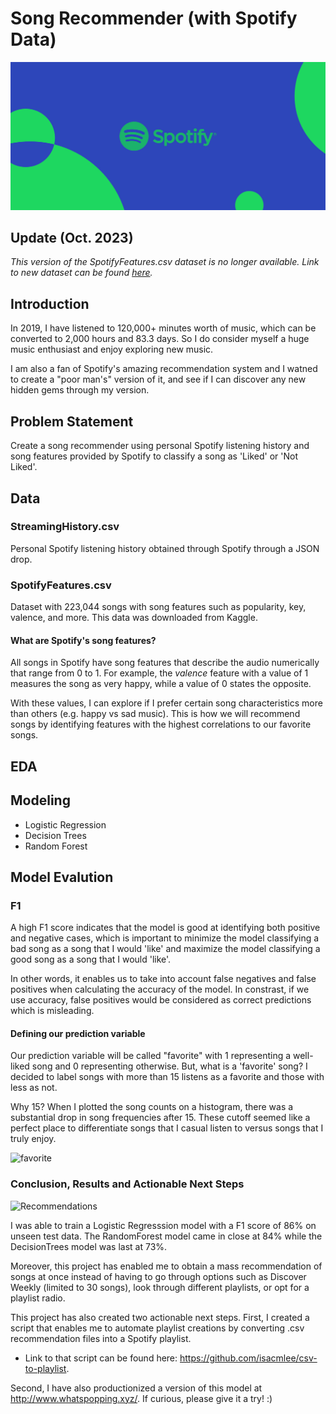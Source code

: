# Song Recommender (with Spotify Data)
![Spotify Banner](img/spotify-banner.jpeg)

## Update (Oct. 2023)
<i> This version of the SpotifyFeatures.csv dataset is no longer available. Link to new dataset can be found [here](https://www.kaggle.com/datasets/yamaerenay/spotify-dataset-19212020-600k-tracks?select=tracks.csv).</i>

## Introduction
In 2019, I have listened to 120,000+ minutes worth of music, which can be converted to 2,000 hours and 83.3 days. So I do consider myself a huge music enthusiast and enjoy exploring new music. 

I am also a fan of Spotify's amazing recommendation system and I watned to create a "poor man's" version of it, and see if I can discover any new hidden gems through my version. 

## Problem Statement 
Create a song recommender using personal Spotify listening history and song features provided by Spotify to classify a song as 'Liked' or 'Not Liked'.

## Data 
### StreamingHistory.csv
Personal Spotify listening history obtained through Spotify through a JSON drop. 
### SpotifyFeatures.csv
Dataset with 223,044 songs with song features such as popularity, key, valence, and more. This data was downloaded from Kaggle. 

#### What are Spotify's song features? 
All songs in Spotify have song features that describe the audio numerically that range from 0 to 1. For example, the <i>valence</i> feature with a value of 1 measures the song as very happy, while a value of 0 states the opposite. 

With these values, I can explore if I prefer certain song characteristics more than others (e.g. happy vs sad music). This is how we will recommend songs by identifying features with the highest correlations to our favorite songs. 

## EDA


## Modeling
* Logistic Regression
* Decision Trees 
* Random Forest

## Model Evalution 
### F1 
A high F1 score indicates that the model is good at identifying both positive and negative cases, which is important to minimize the model classifying a bad song as a song that I would 'like' and maximize the model classifying a good song as a song that I would 'like'.

In other words, it enables us to take into account false negatives and false positives when calculating the accuracy of the model. In constrast, if we use accuracy, false positives would be considered as correct predictions which is misleading. 

#### Defining our prediction variable
Our prediction variable will be called "favorite" with 1 representing a well-liked song and 0 representing otherwise.
But, what is a 'favorite' song? I decided to label songs with more than 15 listens as a favorite and those with less as not. 

Why 15? When I plotted the song counts on a histogram, there was a substantial drop in song frequencies after 15. These cutoff seemed like a perfect place to differentiate songs that I casual listen to versus songs that I truly enjoy. 

![favorite](data/favorite.png)

### Conclusion, Results and Actionable Next Steps
![Recommendations](data/recommendations.jpg)

I was able to train a Logistic Regresssion model with a F1 score of 86% on unseen test data. The RandomForest model came in close at 84% while the DecisionTrees model was last at 73%. 

Moreover, this project has enabled me to obtain a mass recommendation of songs at once instead of having to go through options such as Discover Weekly (limited to 30 songs), look through different playlists, or opt for a playlist radio.

This project has also created two actionable next steps. First, I created a script that enables me to automate playlist creations by converting .csv recommendation files into a Spotify playlist. 
* Link to that script can be found here: https://github.com/isacmlee/csv-to-playlist.

Second, I have also productionized a version of this model at http://www.whatspopping.xyz/. If curious, please give it a try! :)
